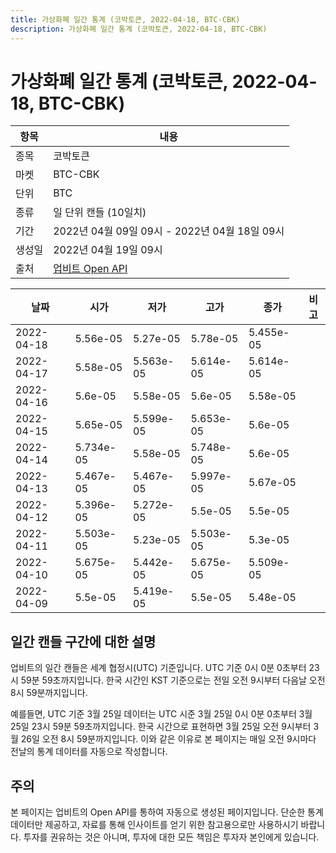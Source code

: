 ```yaml
---
title: 가상화폐 일간 통계 (코박토큰, 2022-04-18, BTC-CBK)
description: 가상화폐 일간 통계 (코박토큰, 2022-04-18, BTC-CBK)
---
```



가상화폐 일간 통계 (코박토큰, 2022-04-18, BTC-CBK)
===

|항목|내용|
|--|--|
|종목|코박토큰|
|마켓|BTC-CBK|
|단위|BTC|
|종류|일 단위 캔들 (10일치)|
|기간|2022년 04월 09일 09시 - 2022년 04월 18일 09시|
|생성일|2022년 04월 19일 09시|
|출처|[업비트 Open API](https://docs.upbit.com)|


|날짜|시가|저가|고가|종가|비고|
|--|--|--|--|--|--|
|2022-04-18|5.56e-05|5.27e-05|5.78e-05|5.455e-05|    |
|2022-04-17|5.58e-05|5.563e-05|5.614e-05|5.614e-05|    |
|2022-04-16|5.6e-05|5.58e-05|5.6e-05|5.58e-05|    |
|2022-04-15|5.65e-05|5.599e-05|5.653e-05|5.6e-05|    |
|2022-04-14|5.734e-05|5.58e-05|5.748e-05|5.6e-05|    |
|2022-04-13|5.467e-05|5.467e-05|5.997e-05|5.67e-05|    |
|2022-04-12|5.396e-05|5.272e-05|5.5e-05|5.5e-05|    |
|2022-04-11|5.503e-05|5.23e-05|5.503e-05|5.3e-05|    |
|2022-04-10|5.675e-05|5.442e-05|5.675e-05|5.509e-05|    |
|2022-04-09|5.5e-05|5.419e-05|5.5e-05|5.48e-05|    |


일간 캔들 구간에 대한 설명
---


업비트의 일간 캔들은 세계 협정시(UTC) 기준입니다. 
UTC 기준 0시 0분 0초부터 23시 59분 59초까지입니다. 
한국 시간인 KST 기준으로는 전일 오전 9시부터 다음날 오전 8시 59분까지입니다. 


예를들면, UTC 기준 3월 25일 데이터는 UTC 시준 3월 25일 0시 0분 0초부터 3월 25일 23시 59분 59초까지입니다. 
한국 시간으로 표현하면 3월 25일 오전 9시부터 3월 26일 오전 8시 59분까지입니다. 
이와 같은 이유로 본 페이지는 매일 오전 9시마다 전날의 통계 데이터를 자동으로 작성합니다. 


주의
---


본 페이지는 업비트의 Open API를 통하여 자동으로 생성된 페이지입니다. 
단순한 통계 데이터만 제공하고, 자료를 통해 인사이트를 얻기 위한 참고용으로만 사용하시기 바랍니다. 
투자를 권유하는 것은 아니며, 투자에 대한 모든 책임은 투자자 본인에게 있습니다. 
